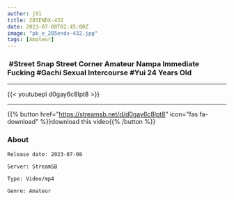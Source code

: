 ```yaml
---
author: j91
title: 285ENDX-432
date: 2023-07-08T02:45:00Z
image: "pb_e_285endx-432.jpg"
tags: [Amateur]
---
```


###  #Street Snap Street Corner Amateur Nampa Immediate Fucking #Gachi Sexual Intercourse #Yui 24 Years Old
___

{{< youtubepl d0gay6c8lpt8 >}}
___

{{% button href="https://streamsb.net/d/d0gay6c8lpt8" icon="fas fa-download" %}}download this video{{% /button %}}
### About

`Release date: 2023-07-08`

`Server: StreamSB`

`Type: Video/mp4`

`Genre:	Amateur`